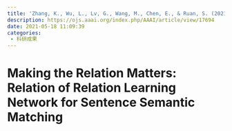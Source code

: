 ```yaml
---
title: 'Zhang, K., Wu, L., Lv, G., Wang, M., Chen, E., & Ruan, S. (2021). Making the Relation Matters: Relation of Relation Learning Network for Sentence Semantic Matching. Proceedings of the AAAI Conference on Artifi'
description: https://ojs.aaai.org/index.php/AAAI/article/view/17694
date: 2021-05-18 11:09:39
categories:
 - 科研成果
---
```

# Making the Relation Matters: Relation of Relation Learning Network for Sentence Semantic Matching